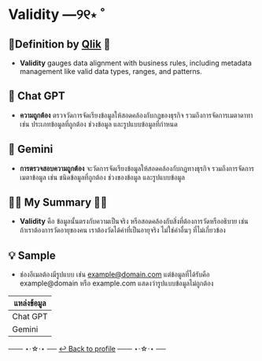 # Validity ―୨୧⋆ ˚

## 📜Definition by [Qlik](https://www.qlik.com/us/data-governance/data-quality) 🔗
- **Validity** gauges data alignment with business rules, including metadata management like valid data types, ranges, and patterns.

## 📌 Chat GPT
- **ความถูกต้อง** ตรวจวัดการจัดเรียงข้อมูลให้สอดคล้องกับกฎของธุรกิจ รวมถึงการจัดการเมตาดาทา เช่น ประเภทข้อมูลที่ถูกต้อง ช่วงข้อมูล และรูปแบบข้อมูลที่กำหนด
  
## 📌 Gemini
- **การตรวจสอบความถูกต้อง** จะวัดการจัดเรียงข้อมูลให้สอดคล้องกับกฎทางธุรกิจ รวมถึงการจัดการเมตาข้อมูล เช่น ชนิดข้อมูลที่ถูกต้อง ช่วงของข้อมูล และรูปแบบข้อมูล

## ✍🏻 My Summary ✍🏻
- **Validity** คือ ข้อมูลนั้นตรงกับความเป็นจริง หรือสอดคล้องกับสิ่งที่ต้องการวัดหรืออธิบาย เช่น ถ้าเราต้องการวัดอายุของคน เราต้องวัดได้ค่าที่เป็นอายุจริง ไม่ใช่ค่าอื่นๆ ที่ไม่เกี่ยวข้อง

## 💡 Sample 
- ช่องอีเมลต้องมีรูปแบบ เช่น example@domain.com แต่ข้อมูลที่ได้รับคือ example@domain หรือ example.com แสดงว่ารูปแบบข้อมูลไม่ถูกต้อง

| **แหล่งข้อมูล** |
|------------------|
| Chat GPT         |
| Gemini           |


─── ⋆⋅☆⋅⋆ ──
 [↩️ Back to profile](README.md)
─── ⋆⋅☆⋅⋆ ──
